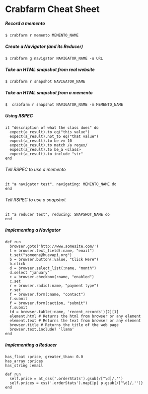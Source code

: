 Crabfarm Cheat Sheet
===========

##### Record a memento

```
$ crabfarm r memento MEMENTO_NAME
```

##### Create a Navigator (and its Reducer)

```
$ crabfarm g navigator NAVIGATOR_NAME -u URL
```

##### Take an HTML snapshot from real website

```
$ crabfarm r snapshot NAVIGATOR_NAME
```

##### Take an HTML snapshot from a memento

```
$  crabfarm r snapshot NAVIGATOR_NAME -m MEMENTO_NAME
```

##### Using RSPEC

```
it "description of what the class does" do
  expect(a_result).to eq("this value")
  expect(a_result).not_to eq("that value")
  expect(a_result).to be >= 10
  expect(a_result).to match /a regex/
  expect(a_result).to be_a <class>
  expect(a_result).to include "str"
end
```

###### Tell RSPEC to use a memento

```
it "a navigator test", navigating: MEMENTO_NAME do
end
```

###### Tell RSPEC to use a snapshot
```
it "a reducer test", reducing: SNAPSHOT_NAME do
end

```

##### Implementing a Navigator

```
def run
  browser.goto('http://www.somesite.com/')
  t = browser.text_field(:name, "email")
  t.set("someone@huevapi.org")
  b = browser.button(:value, "Click Here")
  b.click
  d = browser.select_list(:name, "month")
  d.select "january"
  c = browser.checkbox(:name, "enabled")
  c.set
  r = browser.radio(:name, "payment type")
  r.set
  f = browser.form(:name, "contact")
  f.submit
  f = browser.form(:action, "submit")
  f.submit
  td = browser.table(:name, 'recent_records')[2][1]
  element.html # Returns the html from browser or any element
  element.text # Returns the text from browser or any element
  browser.title # Returns the title of the web page
  browser.text.include? 'llama'
end
```

##### Implementing a Reducer

```
has_float :price, greater_than: 0.0
has_array :prices
has_string :email

def run
  self.price = at_css('.orderStats').gsub(/[^\d]/,'')
  self.prices = css('.orderStats').map{|p| p.gsub(/[^\d]/,'')}
end
```